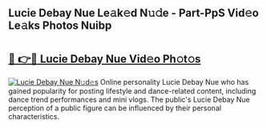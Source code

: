 ## Lucie Debay Nue Le𝚊k𝚎d N𝚞𝚍e - Part-PpS Vid𝚎o Le𝚊ks Photos Nuibp

# <h2><a href="http://fb5upj.evod.top/?m=Lucie+Debay+Nue">🔗 👉🔴 Lucie Debay Nue Vid𝚎o Ph𝚘t𝚘s</a></h2>

[![Lucie Debay Nue N𝚞d𝚎s](https://i.imgur.com/8V9OHl7.gif)](http://fb5upj.evod.top/?m=Lucie+Debay+Nue)
Online personality Lucie Debay Nue who has gained popularity for posting lifestyle and dance-related content, including dance trend performances and mini vlogs. The public's Lucie Debay Nue perception of a public figure can be influenced by their personal characteristics. 
